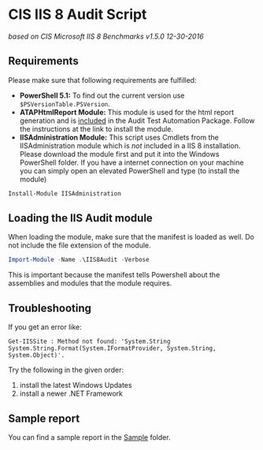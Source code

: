 # CIS IIS 8 Audit Script
_based on CIS Microsoft IIS 8 Benchmarks v1.5.0 12-30-2016_

## Requirements

Please make sure that following requirements are fulfilled:

* **PowerShell 5.1:** To find out the current version use `$PSVersionTable.PSVersion`.
* **ATAPHtmlReport Module:** This module is used for the html report generation and is [included](../ATAPHtmlReport) in the Audit Test Automation Package. Follow the instructions at the link to install the module.
* **IISAdministration Module:** This script uses Cmdlets from the IISAdministration module which is *not* included in a IIS 8 installation. Please download the module first and put it into the Windows PowerShell folder.
If you have a internet connection on your machine you can simply open an elevated PowerShell and type (to install the module)
```Powershell
Install-Module IISAdministration
```

## Loading the IIS Audit module

When loading the module, make sure that the manifest is loaded as well. Do not include the file extension of the module.

```Powershell
Import-Module -Name .\IIS8Audit -Verbose
```

This is important because the manifest tells Powershell about the assemblies and modules that the module requires.

## Troubleshooting

If you get an error like:
```
Get-IISSite : Method not found: 'System.String System.String.Format(System.IFormatProvider, System.String,
System.Object)'.
```

Try the following in the given order:
1. install the latest Windows Updates
2. install a newer .NET Framework

## Sample report

You can find a sample report in the [Sample](Sample) folder.
